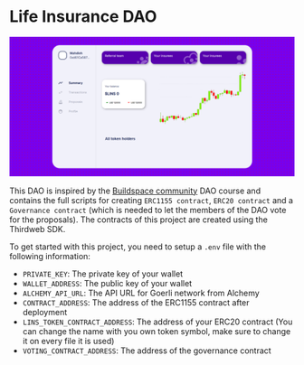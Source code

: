 # Life Insurance DAO

![LifeInsuranceDAO dashboard](https://github.com/mahdieh-dev/life-insurance-dao/blob/main/src/assets/dashboard.png)

This DAO is inspired by the [Buildspace community](https://buildspace.so) DAO course and contains the full scripts for creating `ERC1155 contract`, `ERC20 contract` and a `Governance contract` (which is needed to let the members of the DAO vote for the proposals).
The contracts of this project are created using the Thirdweb SDK.

To get started with this project, you need to setup a `.env` file with the following information:

- `PRIVATE_KEY`: The private key of your wallet
- `WALLET_ADDRESS`: The public key of your wallet
- `ALCHEMY_API_URL`: The API URL for Goerli network from Alchemy
- `CONTRACT_ADDRESS`: The address of the ERC1155 contract after deployment
- `LINS_TOKEN_CONTRACT_ADDRESS`: The address of your ERC20 contract (You can change the name with you own token symbol, make sure to change it on every file it is used)
- `VOTING_CONTRACT_ADDRESS`: The address of the governance contract
